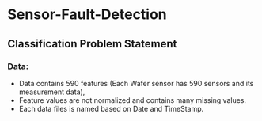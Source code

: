 # Sensor-Fault-Detection
## Classification Problem Statement
### Data:
* Data contains 590 features (Each Wafer sensor has 590 sensors and its measurement data),
* Feature values are not normalized and contains many missing values.
* Each data files is named based on Date and TimeStamp.

 
